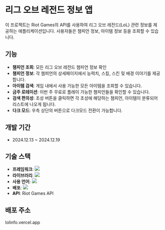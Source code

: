 # 리그 오브 레전드 정보 앱

이 프로젝트는 Riot Games의 API를 사용하여 리그 오브 레전드(LoL) 관련 정보를 제공하는 애플리케이션입니다. 사용자들은 챔피언 정보, 아이템 정보 등을 조회할 수 있습니다.

## 기능

- **챔피언 조회**: 모든 리그 오브 레전드 챔피언 정보 확인
- **챔피언 정보**: 각 챔피언의 상세페이지에서 능력치, 스킬, 스킨 및 배경 이야기를 제공합니다.
- **아이템 검색**: 게임 내에서 사용 가능한 모든 아이템을 조회할 수 있습니다.
- **금주 로테이션**: 이번 주 무료로 플레이 가능한 챔피언들을 확인할 수 있습니다.
- **검색 편의성**: 초성 버튼을 클릭하면 각 초성에 해당하는 챔피언, 아이템이 분류되어 리스트에 나오게 됩니다.
- **다크 모드**: 우측 상단의 버튼으로 다크모드 전환이 가능합니다.

## 개발 기간

- 2024.12.13 ~ 2024.12.19

## 기술 스택

- **프레임워크**: <img src="https://img.shields.io/badge/nextdotjs-#000000?style=flat-square&logo=nextdotjs&logoColor=#000000">
- **라이브러리**: <img src="https://img.shields.io/badge/react-#61DAFB?style=flat-square&logo=react&logoColor=#61DAFB">
- **사용 언어**: <img src="https://img.shields.io/badge/typescript-#3178C6?style=flat-square&logo=typescript&logoColor=#3178C6">
- **배포**: <img src="https://img.shields.io/badge/vercel-#000000?style=flat-square&logo=vercel&logoColor=#000000">
- **API**: Riot Games API

## 배포 주소

lolinfo.vercel.app
